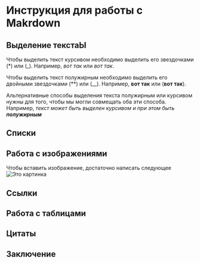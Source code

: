 # Инструкция для работы с Makrdown

## Выделение текстаЫ

Чтобы выделить текст курсивом необходимо выделить его звездочками (*) или (_). Например, *вот так* или _вот так_.

Чтобы выделить текст полужирным необходимо выделить его двойными звездочками (**) или (__). Например, **вот так** или (__вот так__).

Альтернативные способы выделения текста полужирным или курсивом нужны для того, чтобы мы могли совмещать оба эти способа. Например, _текст может быть выделен курсивом и при этом быть **полужирным**_

## Списки

## Работа с изображениями

Чтобы вставить изображение, достаточно написать следующее
![Это картинка](Pic.jpg)

## Ссылки

## Работа с таблицами

## Цитаты

## Заключение
